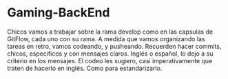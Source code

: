 # Gaming-BackEnd
Chicos vamos a trabajar sobre la rama develop como en las capsulas de GitFlow, cada uno con su rama.
A medida que vamos organizando las tareas en retro, vamos codeando, y pusheando.
Recuerden hacer commits, chicos, especificos y con mensajes claros.
Inglés o español, lo dejo a su criterio en los mensajes.
El codeo les sugiero, casi imperativamente que traten de hacerlo en inglés.
Como para estandarizarlo.
